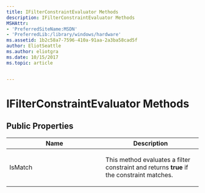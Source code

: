 ```yaml
---
title: IFilterConstraintEvaluator Methods
description: IFilterConstraintEvaluator Methods
MSHAttr:
- 'PreferredSiteName:MSDN'
- 'PreferredLib:/library/windows/hardware'
ms.assetid: 1b2c58a7-7596-410a-91aa-2a3ba58cad5f
author: EliotSeattle
ms.author: eliotgra
ms.date: 10/15/2017
ms.topic: article


---
```


# IFilterConstraintEvaluator Methods


## <span id="Public_Properties"></span><span id="public_properties"></span><span id="PUBLIC_PROPERTIES"></span>Public Properties


<table>
<colgroup>
<col width="50%" />
<col width="50%" />
</colgroup>
<thead>
<tr class="header">
<th>Name</th>
<th>Description</th>
</tr>
</thead>
<tbody>
<tr class="odd">
<td><p>IsMatch</p></td>
<td><p>This method evaluates a filter constraint and returns <strong>true</strong> if the constraint matches.</p></td>
</tr>
</tbody>
</table>

 

 

 






